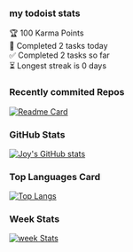 ### my todoist stats 
<!-- TODO-IST:START -->
🏆  100 Karma Points           
🌸  Completed 2 tasks today           
✅  Completed 2 tasks so far           
⏳  Longest streak is 0 days
<!-- TODO-IST:END -->

### Recently commited Repos

[![Readme Card](https://github-readme-stats.vercel.app/api/pin/?username=Joy-port&repo=github-readme-stats)](https://github.com/Joy-port/github-readme-stats)


### GitHub Stats

[![Joy's GitHub stats](https://github-readme-stats.vercel.app/api?username=Joy-port&count_private=true&show_icons=true&theme=discord_old_blurple)](https://github.com/Joy-port/github-readme-stats)

### Top Languages Card

[![Top Langs](https://github-readme-stats.vercel.app/api/top-langs/?username=Joy-port&layout=compact&langs_count=4)](https://github.com/Joy-port/github-readme-stats)

### Week Stats
[![week Stats](https://github-readme-stats.vercel.app/api/wakatime?username=Joy-port)](https://github.com/Joy-port/github-readme-stats)